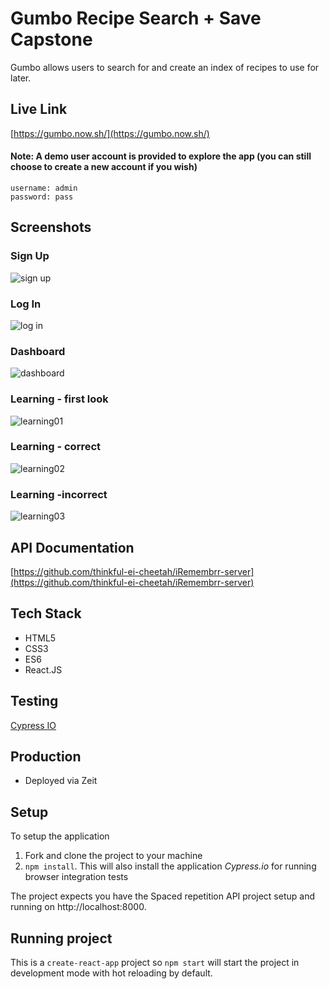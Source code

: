 # Gumbo Recipe Search + Save Capstone
Gumbo allows users to search for and create an index of recipes to use for later.

## Live Link
[https://gumbo.now.sh/](https://gumbo.now.sh/)
#### Note: A demo user account is provided to explore the app (you can still choose to create a new account if you wish)
    username: admin
    password: pass

## Screenshots
### Sign Up
![sign up](screenshots/iR-signup.PNG)

### Log In
![log in](screenshots/iR-login.PNG)

### Dashboard
![dashboard](screenshots/iR-dashboard.PNG)

### Learning - first look
![learning01](screenshots/iR-learning01.PNG)

### Learning - correct
![learning02](screenshots/iR-learning02.PNG)

### Learning -incorrect
![learning03](screenshots/iR-learning03.PNG)

## API Documentation
[https://github.com/thinkful-ei-cheetah/iRemembrr-server](https://github.com/thinkful-ei-cheetah/iRemembrr-server)

## Tech Stack
* HTML5
* CSS3
* ES6
* React.JS

## Testing
[Cypress IO](https://docs.cypress.io)

## Production
* Deployed via Zeit


## Setup

To setup the application

1. Fork and clone the project to your machine
2. `npm install`. This will also install the application *Cypress.io* for running browser integration tests

The project expects you have the Spaced repetition API project setup and running on http://localhost:8000.

## Running project

This is a `create-react-app` project so `npm start` will start the project in development mode with hot reloading by default.


